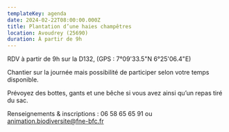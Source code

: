 ```yaml
---
templateKey: agenda
date: 2024-02-22T08:00:00.000Z
title: Plantation d’une haies champêtres
location: Avoudrey (25690)
duration: À partir de 9h
---
```

<!--StartFragment-->

RDV à partir de 9h sur la D132, (GPS : 7°09'33.5"N 6°25'06.4"E)

Chantier sur la journée mais possibilité de participer selon votre temps disponible.

<!--EndFragment--><!--StartFragment-->

Prévoyez des bottes, gants et une bêche si vous avez ainsi qu’un repas tiré du sac.

<!--EndFragment--><!--StartFragment-->

Renseignements & inscriptions : <!--StartFragment-->06 58 65 65 91 ou animation.biodiversite@fne-bfc.fr

<!--EndFragment-->

<!--EndFragment-->